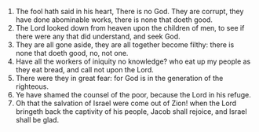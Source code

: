 1. The fool hath said in his heart, There is no God. They are corrupt, they have done abominable works, there is none that doeth good.
2. The Lord looked down from heaven upon the children of men, to see if there were any that did understand, and seek God.
3. They are all gone aside, they are all together become filthy: there is none that doeth good, no, not one.
4. Have all the workers of iniquity no knowledge? who eat up my people as they eat bread, and call not upon the Lord.
5. There were they in great fear: for God is in the generation of the righteous.
6. Ye have shamed the counsel of the poor, because the Lord in his refuge.
7. Oh that the salvation of Israel were come out of Zion! when the Lord bringeth back the captivity of his people, Jacob shall rejoice, and Israel shall be glad.
